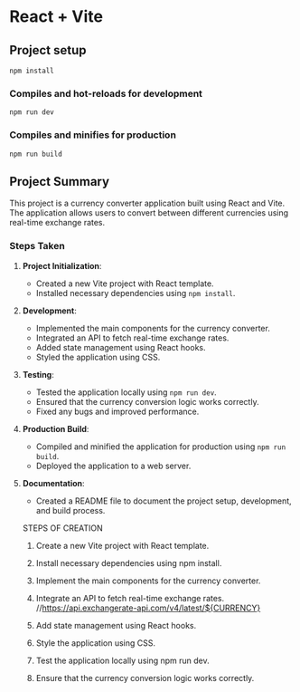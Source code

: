 # React + Vite

## Project setup
```
npm install
```

### Compiles and hot-reloads for development
```
npm run dev
```

### Compiles and minifies for production
```
npm run build
```
## Project Summary

This project is a currency converter application built using React and Vite. The application allows users to convert between different currencies using real-time exchange rates.

### Steps Taken

1. **Project Initialization**: 
    - Created a new Vite project with React template.
    - Installed necessary dependencies using `npm install`.

2. **Development**:
    - Implemented the main components for the currency converter.
    - Integrated an API to fetch real-time exchange rates.
    - Added state management using React hooks.
    - Styled the application using CSS.

3. **Testing**:
    - Tested the application locally using `npm run dev`.
    - Ensured that the currency conversion logic works correctly.
    - Fixed any bugs and improved performance.

4. **Production Build**:
    - Compiled and minified the application for production using `npm run build`.
    - Deployed the application to a web server.

5. **Documentation**:
    - Created a README file to document the project setup, development, and build process.

    STEPS OF CREATION
    
    1. Create a new Vite project with React template.
    2. Install necessary dependencies using npm install.
    3. Implement the main components for the currency converter. 
    4. Integrate an API to fetch real-time exchange rates. 
    //https://api.exchangerate-api.com/v4/latest/${CURRENCY}
    
    5. Add state management using React hooks.
    6. Style the application using CSS.
    7. Test the application locally using npm run dev.
    8. Ensure that the currency conversion logic works correctly.

